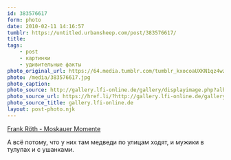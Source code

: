 ```yaml
---
id: 383576617
form: photo
date: 2010-02-11 14:16:57
tumblr: https://untitled.urbansheep.com/post/383576617/
title:
tags:
    - post
    - картинки
    - удивительные факты
photo_original_url: https://64.media.tumblr.com/tumblr_kxocoaUXKN1qz4wzio1_1280.jpg
photo: /media/383576617.jpg
photo_caption: 
photo_source: http://gallery.lfi-online.de/gallery/displayimage.php?album=1697&cat=&pos=4
photo_source_url: https://href.li/?http://gallery.lfi-online.de/gallery/displayimage.php?album=1697&cat=&pos=4
photo_source_title: gallery.lfi-online.de
layout: post-photo.njk
---
```


<p><a href="http://gallery.lfi-online.de/gallery/displayimage.php?album=1697&amp;cat=&amp;pos=4">Frank Röth - Moskauer Momente</a></p>

<p>А всё потому, что у них там медведи по улицам ходят, и мужики в тулупах и с ушанками.</p>
